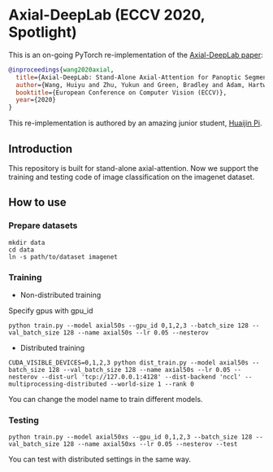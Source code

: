 # Axial-DeepLab (ECCV 2020, Spotlight)

This is an on-going PyTorch re-implementation of the [Axial-DeepLab paper](https://arxiv.org/abs/2003.07853):
```BibTeX
@inproceedings{wang2020axial,
  title={Axial-DeepLab: Stand-Alone Axial-Attention for Panoptic Segmentation},
  author={Wang, Huiyu and Zhu, Yukun and Green, Bradley and Adam, Hartwig and Yuille, Alan and Chen, Liang-Chieh},
  booktitle={European Conference on Computer Vision (ECCV)},
  year={2020}
}
```
This re-implementation is authored by an amazing junior student, [Huaijin Pi](https://huaijinpi.com/).

## Introduction

This repository is built for stand-alone axial-attention. 
Now we support the training and testing code of image 
classification on the imagenet dataset.

## How to use 

### Prepare datasets

```shell
mkdir data
cd data
ln -s path/to/dataset imagenet
```

### Training

- Non-distributed training

Specify gpus with gpu_id

```shell
python train.py --model axial50s --gpu_id 0,1,2,3 --batch_size 128 --val_batch_size 128 --name axial50s --lr 0.05 --nesterov
```

- Distributed training

```shell script
CUDA_VISIBLE_DEVICES=0,1,2,3 python dist_train.py --model axial50s --batch_size 128 --val_batch_size 128 --name axial50s --lr 0.05 --nesterov --dist-url 'tcp://127.0.0.1:4128' --dist-backend 'nccl' --multiprocessing-distributed --world-size 1 --rank 0
```

You can change the model name to train different models.

### Testing

```shell
python train.py --model axial50xs --gpu_id 0,1,2,3 --batch_size 128 --val_batch_size 128 --name axial50xs --lr 0.05 --nesterov --test
```

You can test with distributed settings in the same way.
